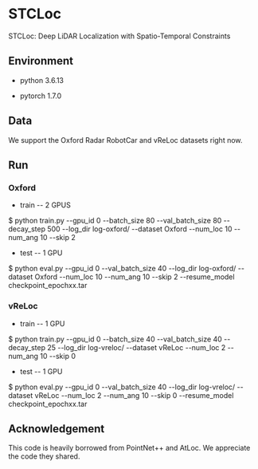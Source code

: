 # STCLoc
STCLoc: Deep LiDAR Localization with Spatio-Temporal Constraints

## Environment

- python 3.6.13

- pytorch 1.7.0


## Data

We support the Oxford Radar RobotCar and vReLoc datasets right now.


## Run
### Oxford

- train -- 2 GPUS

$ python train.py --gpu_id 0 --batch_size 80 --val_batch_size 80 --decay_step 500 --log_dir log-oxford/ --dataset Oxford --num_loc 10 --num_ang 10 --skip 2

- test  -- 1 GPU

$ python eval.py --gpu_id 0 --val_batch_size 40 --log_dir log-oxford/ --dataset Oxford --num_loc 10 --num_ang 10 --skip 2 --resume_model checkpoint_epochxx.tar


### vReLoc

- train  -- 1 GPU

$ python train.py --gpu_id 0 --batch_size 40 --val_batch_size 40 --decay_step 25 --log_dir log-vreloc/ --dataset vReLoc --num_loc 2 --num_ang 10 --skip 0
 
- test  -- 1 GPU

$ python eval.py --gpu_id 0 --val_batch_size 40 --log_dir log-vreloc/ --dataset vReLoc --num_loc 2 --num_ang 10 --skip 0 --resume_model checkpoint_epochxx.tar


## Acknowledgement

This code is heavily borrowed from PointNet++ and AtLoc. We appreciate the code they shared.